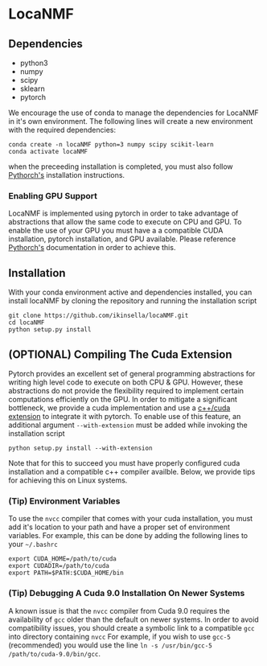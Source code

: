 # LocaNMF



## Dependencies

- python3
- numpy
- scipy
- sklearn
- pytorch

We encourage the use of conda to manage the dependencies for LocaNMF in it's own environment. 
The following lines will create a new environment with the required dependencies:
```
conda create -n locaNMF python=3 numpy scipy scikit-learn
conda activate locaNMF
```
when the preceeding installation is completed, you must also follow [Pythorch's](https://pytorch.org/) installation instructions.

### Enabling GPU Support

LocaNMF is implemented using pytorch in order to take advantage of abstractions that allow the same code to execute on CPU and GPU. 
To enable the use of your GPU you must have a a compatible CUDA installation, pytorch installation, and GPU available.
Please reference [Pythorch's](https://pytorch.org/) documentation in order to achieve this.

## Installation

With your conda environment active and dependencies installed, you can install locaNMF by cloning the repository and running the installation script
```
git clone https://github.com/ikinsella/locaNMF.git
cd locaNMF
python setup.py install
```

## (OPTIONAL) Compiling The Cuda Extension

Pytorch provides an excellent set of general programming abstractions for writing high level code to execute on both CPU & GPU.
However, these abstractions do not provide the flexibility required to implement certain computations efficiently on the GPU.
In order to mitigate a significant bottleneck, we provide a cuda implementation and use a [c++/cuda extension](https://pytorch.org/tutorials/advanced/cpp_extension.html) to integrate it with pytorch.
To enable use of this feature, an additional argument ```--with-extension``` must be added while invoking the installation script

```python setup.py install --with-extension```

Note that for this to succeed you must have properly configured cuda installation and a compatible c++ compiler availble. 
Below, we provide tips for achieving this on Linux systems.

### (Tip) Environment Variables

To use the ```nvcc``` compiler that comes with your cuda installation, you must add it's location to your path and have a proper set of environment variables. 
For example, this can be done by adding the following lines to your ```~/.bashrc```

```
export CUDA_HOME=/path/to/cuda
export CUDADIR=/path/to/cuda
export PATH=$PATH:$CUDA_HOME/bin
```
### (Tip) Debugging A Cuda 9.0 Installation On Newer Systems

A known issue is that the ```nvcc``` compiler from Cuda 9.0 requires the availability of ```gcc``` older than the default on newer systems.
In order to avoid compatibility issues, you should create a symbolic link to a compatible ```gcc``` into directory containing ```nvcc``` 
For example, if you wish to use ```gcc-5``` (recommended) you would use the line 
```ln -s /usr/bin/gcc-5 /path/to/cuda-9.0/bin/gcc```.
